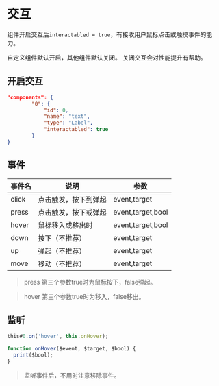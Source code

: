 # 交互

组件开启交互后`interactabled = true`，有接收用户鼠标点击或触摸事件的能力。

自定义组件默认开启，其他组件默认关闭。 关闭交互会对性能提升有帮助。


## 开启交互

``` json
"components": {
        "0": {
            "id": 0,
            "name": "text",
            "type": "Label",
            "interactabled": true
        }
}
```

## 事件

| 事件名  | 说明 | 参数 |
| --- | --- | --- |
|  click | 点击触发，按下到弹起 | event,target |
|  press | 点击触发，按下或弹起| event,target,bool |
|  hover | 鼠标移入或移出时 | event,target,bool |
|  down | 按下（不推荐） | event,target |
|  up | 弹起（不推荐） | event,target |
|  move | 移动（不推荐） | event,target |

> press 第三个参数true时为鼠标按下，false弹起。

> hover 第三个参数true时为移入，false移出。

## 监听

``` typescript
this#0.on('hover', this.onHover);

function onHover($event, $target, $bool) {
  print($bool);
}

```

> 监听事件后，不用时注意移除事件。
